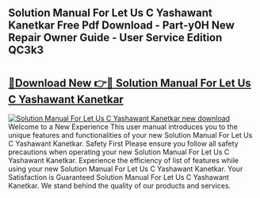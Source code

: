 ## Solution Manual For Let Us C Yashawant Kanetkar Free Pdf Download - Part-y0H New Repair Owner Guide - User Service Edition QC3k3

# <h2><a href="http://bc65086.oget.top/?id=Solution+Manual+For+Let+Us+C+Yashawant+Kanetkar">🔗Download New 👉🔴 Solution Manual For Let Us C Yashawant Kanetkar</a></h2>

[![Solution Manual For Let Us C Yashawant Kanetkar new download](https://i.imgur.com/5g1atiW.png)](http://bc65086.oget.top/?id=Solution+Manual+For+Let+Us+C+Yashawant+Kanetkar)
Welcome to a New Experience This user manual introduces you to the unique features and functionalities of your new Solution Manual For Let Us C Yashawant Kanetkar. Safety First Please ensure you follow all safety precautions when operating your new Solution Manual For Let Us C Yashawant Kanetkar. Experience the efficiency of list of features while using your new Solution Manual For Let Us C Yashawant Kanetkar. Your Satisfaction is Guaranteed Solution Manual For Let Us C Yashawant Kanetkar. We stand behind the quality of our products and services.
